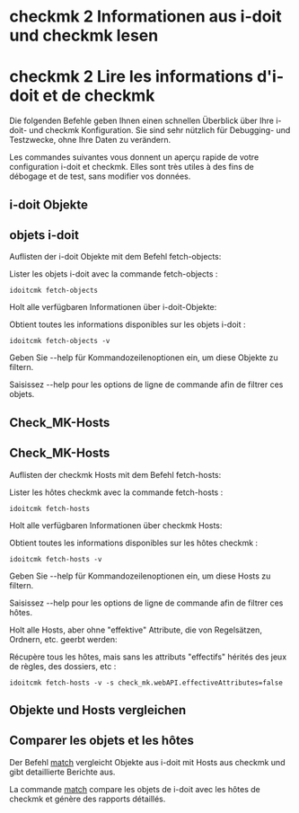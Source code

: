 <!-- TRANSLATED by md-translate -->
# checkmk 2 Informationen aus i-doit und checkmk lesen

# checkmk 2 Lire les informations d'i-doit et de checkmk

Die folgenden Befehle geben Ihnen einen schnellen Überblick über Ihre i-doit- und checkmk Konfiguration. Sie sind sehr nützlich für Debugging- und Testzwecke, ohne Ihre Daten zu verändern.

Les commandes suivantes vous donnent un aperçu rapide de votre configuration i-doit et checkmk. Elles sont très utiles à des fins de débogage et de test, sans modifier vos données.

## i-doit Objekte

## objets i-doit

Auflisten der i-doit Objekte mit dem Befehl fetch-objects:

Lister les objets i-doit avec la commande fetch-objects :

```
idoitcmk fetch-objects
```

Holt alle verfügbaren Informationen über i-doit-Objekte:

Obtient toutes les informations disponibles sur les objets i-doit :

```
idoitcmk fetch-objects -v
```

Geben Sie --help für Kommandozeilenoptionen ein, um diese Objekte zu filtern.

Saisissez --help pour les options de ligne de commande afin de filtrer ces objets.

## Check_MK-Hosts

## Check_MK-Hosts

Auflisten der checkmk Hosts mit dem Befehl fetch-hosts:

Lister les hôtes checkmk avec la commande fetch-hosts :

```
idoitcmk fetch-hosts
```

Holt alle verfügbaren Informationen über checkmk Hosts:

Obtient toutes les informations disponibles sur les hôtes checkmk :

```
idoitcmk fetch-hosts -v
```

Geben Sie --help für Kommandozeilenoptionen ein, um diese Hosts zu filtern.

Saisissez --help pour les options de ligne de commande afin de filtrer ces hôtes.

Holt alle Hosts, aber ohne "effektive" Attribute, die von Regelsätzen, Ordnern, etc. geerbt werden:

Récupère tous les hôtes, mais sans les attributs "effectifs" hérités des jeux de règles, des dossiers, etc :

```
idoitcmk fetch-hosts -v -s check_mk.webAPI.effectiveAttributes=false
```

## Objekte und Hosts vergleichen

## Comparer les objets et les hôtes

Der Befehl [match](./checkmk2-abgleich-von-objekten-aus-i-doit-mit-hosts-aus-checkmk.md) vergleicht Objekte aus i-doit mit Hosts aus checkmk und gibt detaillierte Berichte aus.

La commande [match](./checkmk2-comparaison-des-objets-de-i-doit-avec-les-hôtes-de-checkmk.md) compare les objets de i-doit avec les hôtes de checkmk et génère des rapports détaillés.